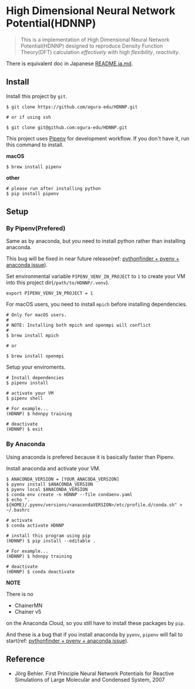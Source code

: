 # High Dimensional Neural Network Potential(HDNNP)

> This is a implementation of High Dimensional Neural Network Potential(HDNNP) designed to reproduce Density Function Theory(DFT) calculation *effectively* with high *flexibility*, *reactivity*.

There is equivalent doc in Japanese [README.ja.md](https://github.com/ogura-edu/HDNNP/blob/master/README.ja.md).

## Install

Install this project by `git`.

```shell
$ git clone https://github.com/ogura-edu/HDNNP.git

# or if using ssh

$ git clone git@github.com:ogura-edu/HDNNP.git
```

This project uses [Pipenv](https://github.com/pypa/pipenv) for development workflow. If you don't have it, run this command to install.


**macOS**

```shell
$ brew install pipenv
```

**other**

```shell
# please run after installing python 
$ pip install pipenv
```

## Setup
### By Pipenv(Prefered)

Same as by anaconda, but you need to install python rather than installing anaconda. 

This bug will be fixed in near future release(ref: [pythonfinder + pyenv + anaconda issue](https://github.com/pypa/pipenv/issues/3044)).

Set environmental variable `PIPENV_VENV_IN_PROJECT` to `1` to create your VM into this project dir(`/path/to/HDNNP/.venv`).

```shell
export PIPENV_VENV_IN_PROJECT = 1
```

For macOS users, you need to install `mpich` before installing dependencies.

```shell
# Only for macOS users. 
#
# NOTE: Installing both mpich and openmpi will conflict
#
$ brew install mpich

# or

$ brew install openmpi
```

Setup your enviroments.

```shell
# Install dependencies
$ pipenv install

# activate your VM
$ pipenv shell

# For example...
(HDNNP) $ hdnnpy training

# deactivate
(HDNNP) $ exit
```

### By Anaconda

Using anaconda is prefered because it is basically faster than Pipenv.

Install anaconda and activate your VM.

```shell
$ ANACONDA_VERSION = [YOUR_ANACODA_VERSION]
$ pyenv install $ANACONDA_VERSION
$ pyenv local $ANACONDA_VERSION
$ conda env create -n HDNNP --file condaenv.yaml
$ echo ". ${HOME}/.pyenv/versions/<anacondaVERSION>/etc/profile.d/conda.sh" > ~/.bashrc

# activate
$ conda activate HDNNP

# install this program using pip
(HDNNP) $ pip install --editable .

# For example...
(HDNNP) $ hdnnpy training

# deactivate
(HDNNP) $ conda deactivate
```

**NOTE** 

There is no

- ChainerMN
- Chainer v5

on the Anaconda Cloud, so you still have to install these packages by `pip`.

And these is a bug that if you install anaconda by `pyenv`, `pipenv` will fail to start(ref: [pythonfinder + pyenv + anaconda issue](https://github.com/pypa/pipenv/issues/3044)).

## Reference

- Jörg Behler. First Principle Neural Network Potentials for Reactive Simulations of Large Molecular and Condensed System, 2007
